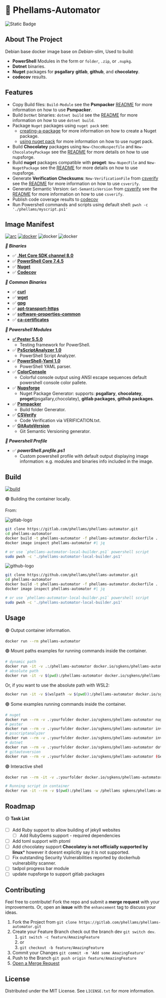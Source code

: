 # 🐳  Phellams-Automator

![Static Badge][license-badge]

## About The Project

Debian base docker image base on *Debian-slim*, Used to build:
 - **PowerShell** Modules in the form or `folder`, `.zip`, or `.nupkg`.
 - **Dotnet** binaries.
 - **Nuget** packages for **psgallary** **gitlab**, **github**, and **chocolatey**.
 - **codecov** results.

## Features
 - Copy Build files: `Build-Module` see the **Psmpacker** [README](https://github.com/phellams/psmpacker/blob/main/README.md) for more information on how to use **Psmpacker**.
 - Build `DotNet` binaries: `dotnet build` see the [README](https://docs.microsoft.com/en-us/dotnet/core/tools/dotnet-build) for more information on how to use `dotnet build`.
 - Package `Nuget` packages using `nuget pack` see:
   - [creating-a-package](https://learn.microsoft.com/en-us/nuget/create-packages/creating-a-package) for more information on how to create a Nuget package.
   - [using nuget pack](https://learn.microsoft.com/en-us/nuget/reference/cli-reference/cli-ref-pack) for more information on how to use nuget pack.
 - Build **Chocolatey** packages using `New-ChocoNuspecfile` and `New-ChocolateyPackage` see the [README](https://github.com/phellams/nupsforge/blob/main/README.md) for more details on how to use nupsforge.
 - Build **nuget** packages compatible with **proget**: `New-NupecFile` and `New-NugetPackage` see the [README](https://github.com/phellams/nupsforge/blob/main/README.md) for more details on how to use nupsforge.
 - Generate **Verification Checksums**: `New-VerificationFile` from [csverify](https://github.com/sgkens/csverify) see the [README](https://github.com/phellams/csverify/blob/main/README.md) for more information on how to use `csverify`.
 - Generate Semantic Version: `Get-SemanticVersion` from [csverify](https://github.com/sgkens/csverify) see the [README](https://github.com/phellams/csverify/blob/main/README.md) for more information on how to use `csverify`.
 - Publish code coverage results to [codecov](https://codecov.io)
 - Run Powershell commands and scripts using default shell: `pwsh -c './phellams/myscript.ps1'`


## Image Manifest

[![arc][arc-version]][arc-url] [![docker][docker-version]][docker-url] ![docker][docker-size] ![docker][docker-pulls]


***🔵 Binaries***
- ✅ [**.Net Core SDK channel 8.0**](https://dotnet.microsoft.com/download/dotnet-core/current)
- ✅ [**PowerShell Core 7.4.5**](https://github.com/PowerShell/PowerShell)
- ✅ [**Nuget**](https://www.nuget.org/downloads)
- ✅ [**Codecov**](https://codecov.io)

***🔵 Common Binaries***
- ✅ [**curl**](https://everything.curl.dev/)
- ✅ [**wget**](https://www.gnu.org/software/wget/)
- ✅ [**gpg**](https://www.gnupg.org/)
- ✅ [**apt-transport-https**](https://packages.debian.org/bookworm/apt-transport-https)
- ✅ [**software-properties-common**](https://packages.debian.org/bookworm/software-properties-common)
- ✅ [**ca-certificates**](https://packages.debian.org/bookworm/ca-certificates)

***🔵 Powershell Modules***
- [**✅ Pester 5.5.0**](https://github.com/pester/Pester)
  - Testing framework for PowerShell.
- ✅ [**PsScriptAnalyzer 1.0**](https://github.com/PowerShell/Psscriptanalyzer)
  - PowerShell Script Analyzer.
- ✅ [**PowerShell-Yaml 1.0**](https://github.com/cloudbase/powershell-yaml) 
  - PowerShell YAML parser.
- ✅ [**ColorConsole**](https://github.com/phellams/colorconsole)
  - Colorful console output using ANSI escape sequences default powershell console color pallete.
- ✅ [**Nupsforge**](https://github.com/phellams/nupsforge)
  - Nuget Package Generator: supports: **psgallary**, **chocolatey**, **proget**(psgallary,chocolatey), **gitlab packages**, **github packages**.
- ✅ [**Psmpacker**](https://github.com/phellams/psmpacker)
  - Build folder Generator.
- ✅ [**CSVerify**](https://github.com/phellams/csverify)
  - Code Verification via VERIFICATION.txt.
- ✅ [**GitAutoVersion**](https://github.com/phellams/CommitFusion/blob/main/src/Get-GitAutoVersion.psm1)
  - Git Semantic Versioning generator.

***🔵 Powershell Profile***
- ✅ ***powerShell.profile.ps1***
  - Custom powershell profile with default output displaying image information: e.g. modules and binaries info included in the image.



## Build

[![build][build-status]][build-url]

🟣 Building the container locally.

From:

![gitlab-logo][gitlab-badge]

```bash
git clone https://gitlab.com/phellams/phellams-automator.git
cd phellams-automator
docker build -t phellams-automator -f phellams-automator.dockerfile .
docker image inspect phellams-automator #| jq

# or use `phellams-automator-local-builder.ps1` powershell script
sudo pwsh -c './phellams-automator-local-builder.ps1'
``` 

![github-logo][github-badge]

```bash
git clone https://github.com/phellams/phellams-automator.git
cd phellams-automator
docker build -t phellams-automator -f phellams-automator.dockerfile .
docker image inspect phellams-automator #| jq

# or use `phellams-automator-local-builder.ps1` powershell script
sudo pwsh -c './phellams-automator-local-builder.ps1'
```

## Usage

🟣 Output container information.

```bash
docker run --rm phellams-automator
```
🟢 Mount paths examples for running commands inside the container.

```bash
# dynamic path
docker run -it -v .:/phellams-automator docker.io/sgkens/phellams-automator
# absolute path
docker run -it -v $(pwd):/phellams-automator docker.io/sgkens/phellams-automator
```
Or, if you want to use the absolute path with WSL2:

```bash 
docker run -it -v $(wslpath -w $(pwd)):/phellams-automator docker.io/sgkens/phellams-automator
```


🟣 Some examples running commands inside the container.

```bash
# nuget
docker run --rm -v .:yourfolder docker.io/sgkens/phellams-automator nuget pack ./
# pester
docker run --rm -v .:yourfolder docker.io/sgkens/phellams-automator invoke-pester -script .\tests\tests.ps1
# psscriptanalyzer
docker run --rm -v .:yourfolder docker.io/sgkens/phellams-automator invoke-psscriptanalyzer -script .\tests\tests.ps1
# dotnet
docker run --rm -v .:yourfolder docker.io/sgkens/phellams-automator dotnet build
# gitautoversion
docker run --rm -v .:yourfolder docker.io/sgkens/phellams-automator (Get-Gitautoversion).Version
```

🟣 Interactive shell

```bash
docker run --rm -it -v .:yourfolder docker.io/sgkens/phellams-automator:latest

# Running script in container
docker run -it --rm -v $(pwd):/phellams -w /phellams sgkens/phellams-automator:latest pwsh -c './phellams/myscript.ps1'
```

<!-- ROADMAP -->
## Roadmap

🟡 **Task List**

- [ ] Add Ruby support to allow building of jekyll websites
  - [ ] Add RubyGems support - required dependencies
- [ ] Add toml support with ptoml
- [ ] Add chocolatey support **Chocolatey is not officially supported by linux*** however it doesnt explicitly say it is not supported.
- [ ] Fix outstanding Security Vulnerabilities reported by dockerhub vulnerability scanner. 
- [ ] tadpol progress bar module
- [ ] update nupsforge to support gitlab packages

## Contributing

Feel free to contribute!  Fork the repo and submit a **merge request** with your improvements.  Or, open an **issue** with the `enhancement` tag to discuss your ideas.

1. Fork the Project from `git clone https://gitlab.com/phellams/phellams-automator.git`
2. Create your Feature Branch check out the branch dev `git switch dev`.
   1. `git switch -c feature/AmazingFeature`
   2. or 
   3. `git checkout -b feature/AmazingFeature`
3. Commit your Changes `git commit -m 'Add some AmazingFeature'`
4. Push to the Branch `git push origin feature/AmazingFeature`
5. [Open a Merge Request](https://gitlab.com/phellams/phellams-automator/-/merge_requests/new)


<!-- LICENSE -->
## License

Distributed under the MIT License. See `LICENSE.txt` for more information.


<!-- MARKDOWN LINKS & IMAGES -->
[arc-version]: https://img.shields.io/badge/Debian-12.9_slim-cyan?logo=ubuntu&color=%232D2D34&labelcolor=red&style=for-the-badge
[arc-url]: https://hub.docker.com/r/sgkens/phellams-automator
[docker-version]: https://img.shields.io/docker/v/sgkens/phellams-automator?style=for-the-badge&logo=docker&logoColor=%233478BD&logoSize=auto&labelColor=%232D2D34&color=%23446878
[docker-url]: https://hub.docker.com/r/sgkens/phellams-automator/tags
[docker-size]: https://img.shields.io/docker/image-size/sgkens/phellams-automator?style=for-the-badge&logo=docker&logoColor=%233478BD&logoSize=auto&labelColor=%232D2D34&color=%23446878
[docker-pulls]: https://img.shields.io/docker/pulls/sgkens/phellams-automator?style=for-the-badge&logo=docker&logoColor=%233478BD&logoSize=auto&labelColor=%232D2D34&color=%23446878
[build-status]: https://img.shields.io/gitlab/pipeline-status/phellams%2Fphellams-automator?style=for-the-badge&logo=Gitlab&logoColor=%233478BD&labelColor=%232D2D34
[build-url]: https://gitlab.com/phellams/phellams-automator/-/pipelines
[gitlab-badge]: https://img.shields.io/badge/gitlab-4B0082?style=for-the-badge&logo=gitlab&logoColor=orange
[github-badge]: https://img.shields.io/badge/github-383838?style=for-the-badge&logo=github&logoColor=white
[license-badge]: https://img.shields.io/badge/License-MIT-Blue?style=for-the-badge&labelColor=%232D2D34&color=%2317202a